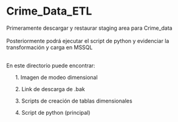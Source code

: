 # Crime_Data_ETL

Primeramente descargar y restaurar staging area para Crime_data <br><br>
Posteriormente podrá ejecutar el script de python y evidenciar la transformación y carga en MSSQL <br><br>

En este directorio puede encontrar:
<ol> 1. Imagen de modeo dimensional </ol>
<ol> 2. Link de descarga de .bak </ol>
<ol> 3. Scripts de creación de tablas dimensionales </ol>
<ol> 4. Script de python (principal) </ol>
